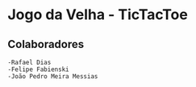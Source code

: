 # Jogo da Velha - TicTacToe
## Colaboradores

```
-Rafael Dias
-Felipe Fabienski
-João Pedro Meira Messias
```
